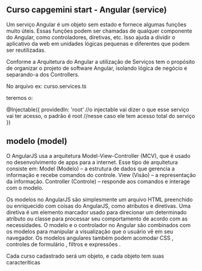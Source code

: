 ## Curso capgemini start - Angular (service)


Um serviço Angular é um objeto sem estado e fornece algumas funções muito úteis. Essas funções podem ser chamadas de qualquer componente do Angular, como controladores, diretivas, etc. Isso ajuda a dividir o aplicativo da web em unidades lógicas pequenas e diferentes que podem ser reutilizadas.

Conforme a Arquitetura do Angular a utilização de Serviços tem o propósito de organizar o projeto de software Angular, isolando lógica de negócio e separando-a dos Controllers.

No arquivo ex: curso.services.ts 

teremos o:

@Injectable({
  providedIn: 'root' //o injectable vai dizer o que esse serviço vai ter acesso, o padrão é root
                    //nesse caso ele tem acesso total do serviço
})

## modelo (model)

O AngularJS usa a arquitetura Model-View-Controller (MCV), que é usado no desenvolvimento de apps para a internet. Esse tipo de arquitetura consiste em: Model (Modelo) – a estrutura de dados que gerencia a informação e recebe comandos do controle. View (Visão) – a representação da informação.
Controller (Controle) – responde aos comandos e interage com o modelo.

Os modelos no AngularJS são simplesmente um arquivo HTML preenchido ou enriquecido com coisas do AngularJS, como atributos e diretivas. Uma diretiva é um elemento marcador usado para direcionar um determinado atributo ou classe para processar seu comportamento de acordo com as necessidades. O modelo e o controlador no Angular são combinados com os modelos para manipular a visualização que o usuário vê em seu navegador. Os modelos angulares também podem acomodar CSS , controles de formulário , filtros e expressões .



Cada curso cadastrado será um objeto, e cada objeto tem suas caracteríticas